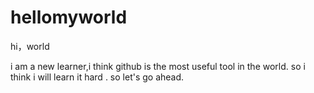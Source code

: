 # hellomyworld
hi，world

i am a new learner,i think github is the most useful tool in the world.
so i think i will learn it hard .
so let's go ahead.
